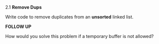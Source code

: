 2.1 **Remove Dups**
 
Write code to remove duplicates from an **unsorted** linked list.

**FOLLOW UP**

How would you solve this problem if a temporary buffer is not allowed?
